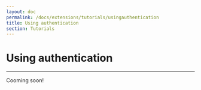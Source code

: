 ```yaml
---
layout: doc
permalink: /docs/extensions/tutorials/usingauthentication
title: Using authentication 
section: Tutorials
---
```


# Using authentication
<hr />

Cooming soon!
